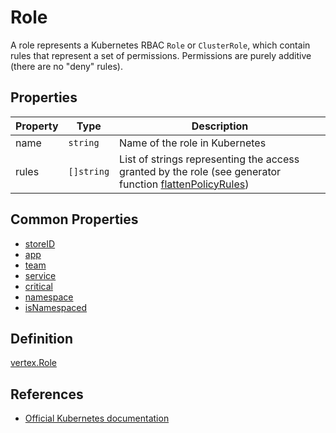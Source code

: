 # Role

A role represents a Kubernetes RBAC `Role` or `ClusterRole`, which contain rules that represent a set of permissions. Permissions are purely additive (there are no "deny" rules).

## Properties

| Property            | Type      | Description |
| ----------------| --------- |----------------------------------------|
| name | `string` |  Name of the role in Kubernetes |  
| rules | `[]string` |  List of strings representing the access granted by the role (see generator function [flattenPolicyRules](../../pkg/kubehound/models/converter/graph.go))|  

## Common Properties

+ [storeID](./COMMON.md#store-information)
+ [app](./COMMON.md#ownership-information)
+ [team](./COMMON.md#ownership-information)
+ [service](./COMMON.md#ownership-information)
+ [critical](./COMMON.md#risk-information)
+ [namespace](./COMMON.md#namespace-information)
+ [isNamespaced](./COMMON.md#namespace-information)

## Definition

[vertex.Role](../../pkg/kubehound/models/graph/role.go)

## References

+ [Official Kubernetes documentation](https://kubernetes.io/docs/reference/access-authn-authz/rbac/) 


